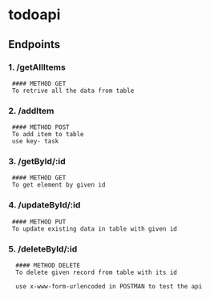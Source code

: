 # todoapi
## Endpoints

  ### 1. /getAllItems
     #### METHOD GET
     To retrive all the data from table
     
  ### 2. /addItem
     #### METHOD POST
     To add item to table
     use key- task 
     
 ###  3. /getById/:id
     #### METHOD GET
     To get element by given id
     
  ### 4. /updateById/:id
     #### METHOD PUT
     To update existing data in table with given id
     
  ### 5. /deleteById/:id
      #### METHOD DELETE
      To delete given record from table with its id
      
      use x-www-form-urlencoded in POSTMAN to test the api
